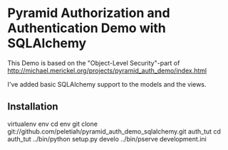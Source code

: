 Pyramid Authorization and Authentication Demo with SQLAlchemy
=============================================================

This Demo is based on the "Object-Level Security"-part of http://michael.merickel.org/projects/pyramid_auth_demo/index.html

I've added basic SQLAlchemy support to the models and the views.


Installation
------------

  virtualenv env
  cd env
  git clone git://github.com/peletiah/pyramid_auth_demo_sqlalchemy.git auth_tut
  cd auth_tut
  ../bin/python setup.py develo
  ../bin/pserve development.ini
